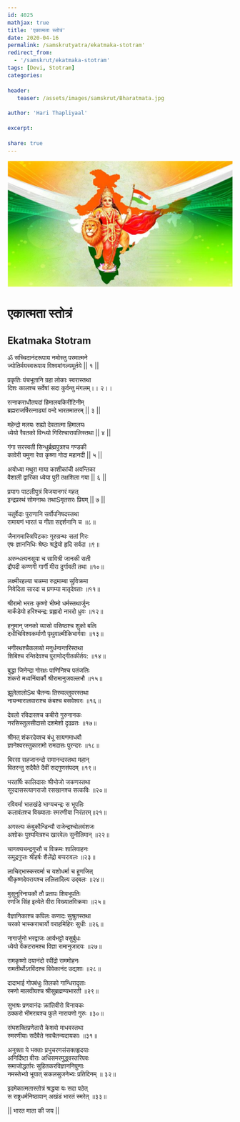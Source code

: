 ```yaml
---    
id: 4025    
mathjax: true    
title: 'एकात्मता स्तोत्रं'    
date: 2020-04-16    
permalink: /samskrutyatra/ekatmaka-stotram'
redirect_from: 
  - '/samskrut/ekatmaka-stotram'
tags: [Devi, Stotram]    
categories:    
    
header:    
   teaser: /assets/images/samskrut/Bharatmata.jpg    
    
author: 'Hari Thapliyaal'    
    
excerpt:    
    
share: true    
---    
```

    
![](/assets/images/samskrut/Bharatmata.jpg)    
    
#  एकात्मता स्तोत्रं    
## Ekatmaka Stotram    
    
ॐ सच्चिदानंदरूपाय नमोस्तु परमात्मने    
ज्योतिर्मयस्वरूपाय विश्वमांगल्यमूर्तये || १ ||    
    
प्रकृतिः पंचभूतानि ग्रहा लोकाः स्वरास्तथा    
दिशः कालश्च सर्वेषां सदा कुर्वन्तु मंगलम्।। २।।    
    
रत्नाकराधौतपदां हिमालयकिरीटिनीम्    
ब्रह्मराजर्षिरत्नाढ्यां वन्दे भारतमातरम् || ३ ||    
    
महेन्द्रो मलयः सह्यो देवतात्मा हिमालयः    
ध्येयो रैवतको विन्ध्यो गिरिश्चारावलिस्तथा || ४ ||    
    
गंगा सरस्वती सिन्धुर्ब्रह्मपुत्रश्च गण्डकी    
कावेरी यमुना रेवा कृष्णा गोदा महानदी || ५ ||    
    
अयोध्या मथुरा माया काशीकांची अवन्तिका    
वैशाली द्वारिका ध्येया पुरी तक्षशिला गया || ६ ||    
    
प्रयागः पाटलीपुत्रं विजयानगरं महत्    
इन्द्रप्रस्थं सोमनाथः तथाSमृतसरः प्रियम् || ७ ||    
    
चतुर्वेदाः पुराणानि सर्वोपनिषदस्तथा    
रामायणं भारतं च गीता सद्दर्शनानि च ॥८॥    
    
जैनागमास्त्रिपिटकाः गुरुग्रन्थः सतां गिरः    
एषः ज्ञाननिधिः श्रेष्ठः श्रद्धेयो हृदि सर्वदा ॥९॥    
    
अरुन्धत्यनसूया च सावित्री जानकी सती    
द्रौपदी कण्णगी गार्गी मीरा दुर्गावती तथा ॥१०॥    
    
लक्ष्मीरहल्या चन्नम्मा रुद्रमाम्बा सुविक्रमा    
निवेदिता सारदा च प्रणम्या मातृदेवताः ॥११॥    
    
श्रीरामो भरतः कृष्णो भीष्मो धर्मस्तथार्जुनः    
मार्कंडेयो हरिश्चन्द्र: प्रह्लादो नारदो ध्रुवः ॥१२॥    
    
हनुमान्‌ जनको व्यासो वसिष्ठश्च शुको बलिः    
दधीचिविश्वकर्माणौ पृथुवाल्मीकिभार्गवाः ॥१३॥    
    
भगीरथश्चैकलव्यो मनुर्धन्वन्तरिस्तथा    
शिबिश्च रन्तिदेवश्च पुराणोद्गीतकीर्तय: ॥१४॥    
    
बुद्धा जिनेन्द्रा गोरक्षः पाणिनिश्च पतंजलिः    
शंकरो मध्वनिंबार्कौ श्रीरामानुजवल्लभौ ॥१५॥    
    
झूलेलालोSथ चैतन्यः तिरुवल्लुवरस्तथा    
नायन्मारालवाराश्च कंबश्च बसवेश्वरः ॥१६॥    
    
देवलो रविदासश्च कबीरो गुरुनानकः    
नरसिस्तुलसीदासो दशमेशो दृढव्रतः ॥१७॥    
    
श्रीमत् शंकरदेवश्च बंधू सायणमाधवौ    
ज्ञानेश्वरस्तुकारामो रामदासः पुरन्दरः ॥१८॥    
    
बिरसा सहजानन्दो रामानन्दस्तथा महान्‌    
वितरन्तु सदैवैते दैवीं सद्गुणसंपदम्‌ ॥१९॥    
    
भरतर्षिः कालिदासः श्रीभोजो जकणस्तथा    
सूरदासस्त्यागराजो रसखानश्च सत्कविः ॥२०॥    
    
रविवर्मा भातखंडे भाग्यचन्द्रः स भूपतिः    
कलावंतश्च विख्याताः स्मरणीया निरंतरम्‌॥२१॥    
    
अगस्त्यः कंबुकौन्डिन्यौ राजेन्द्रश्चोलवंशजः    
अशोकः पुश्यमित्रश्च खारवेलः सुनीतिमान्‌ ॥२२॥    
    
चाणक्यचन्द्रगुप्तौ च विक्रमः शालिवाहनः    
समुद्रगुप्तः श्रीहर्षः शैलेंद्रो बप्परावलः ॥२३॥    
    
लाचिद्भास्करवर्मा च यशोधर्मा च हूणजित्‌    
श्रीकृष्णदेवरायश्च ललितादित्य उद्बलः ॥२४॥    
    
मुसुनूरिनायकौ तौ प्रतापः शिवभूपतिः    
रणजि सिंह इत्येते वीरा विख्यातविक्रमाः ॥२५॥    
    
वैज्ञानिकाश्च कपिलः कणादः सुश्रुतस्तथा    
चरको भास्कराचार्यो वराहमिहिरः सुधीः ॥२६॥    
    
नागार्जुनो भरद्वाजः आर्यभट्टो वसुर्बुधः    
ध्येयो वेंकटरामश्च विज्ञा रामानुजादयः ॥२७॥    
    
रामकृष्णो दयानंदो रवींद्रो राममोहनः    
रामतीर्थोऽरविंदश्च विवेकानंद उद्यशाः ॥२८॥    
    
दादाभाई गोपबंधुः तिलको गान्धिरादृताः    
रमणो मालवीयश्च श्रीसुब्रह्मण्यभारती ॥२९॥    
    
सुभाषः प्रणवानंदः क्रांतिवीरो विनायकः    
ठक्करो भीमरावश्च फुले नारायणो गुरुः ॥३०॥    
    
संघशक्तिप्रणेतारौ केशवो माधवस्तथा    
स्मरणीयाः सदैवैते नवचैतन्यदायकाः ॥३१॥    
    
अनुक्ता ये भक्ताः प्रभुचरणसंसक्तहृदयाः    
अनिर्दिष्टा वीराः अधिसमरमुद्ध्वस्तरिपवः    
समाजोद्धर्तारः सुहितकरविज्ञाननिपुणाः    
नमस्तेभ्यो भूयात् सकलसुजनेभ्यः प्रतिदिनम्‌ ॥ ३२॥    
    
इदमेकात्मतास्तोत्रं श्रद्धया यः सदा पठेत्‌    
स राष्ट्रधर्मनिष्ठावान् अखंडं भारतं स्मरेत्‌ ॥३३॥    
    
|| भारत माता की जय ||    
    
